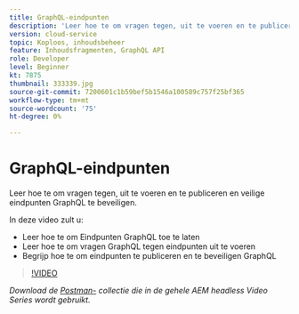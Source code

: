 ```yaml
---
title: GraphQL-eindpunten
description: 'Leer hoe te om vragen tegen, uit te voeren en te publiceren en veilige eindpunten GraphQL te beveiligen. '
version: cloud-service
topic: Koploos, inhoudsbeheer
feature: Inhoudsfragmenten, GraphQL API
role: Developer
level: Beginner
kt: 7875
thumbnail: 333339.jpg
source-git-commit: 7200601c1b59bef5b1546a100589c757f25bf365
workflow-type: tm+mt
source-wordcount: '75'
ht-degree: 0%

---
```



# GraphQL-eindpunten

Leer hoe te om vragen tegen, uit te voeren en te publiceren en veilige eindpunten GraphQL te beveiligen.

In deze video zult u:

+ Leer hoe te om Eindpunten GraphQL toe te laten
+ Leer hoe te om vragen GraphQL tegen eindpunten uit te voeren
+ Begrijp hoe te om eindpunten te publiceren en te beveiligen GraphQL

>[!VIDEO](https://video.tv.adobe.com/v/333339/?quality=12&learn=on)

_Download de  [Postman-](./assets/aem-headless-video-series.postman_collection.json) collectie die in de gehele AEM headless Video Series wordt gebruikt._
